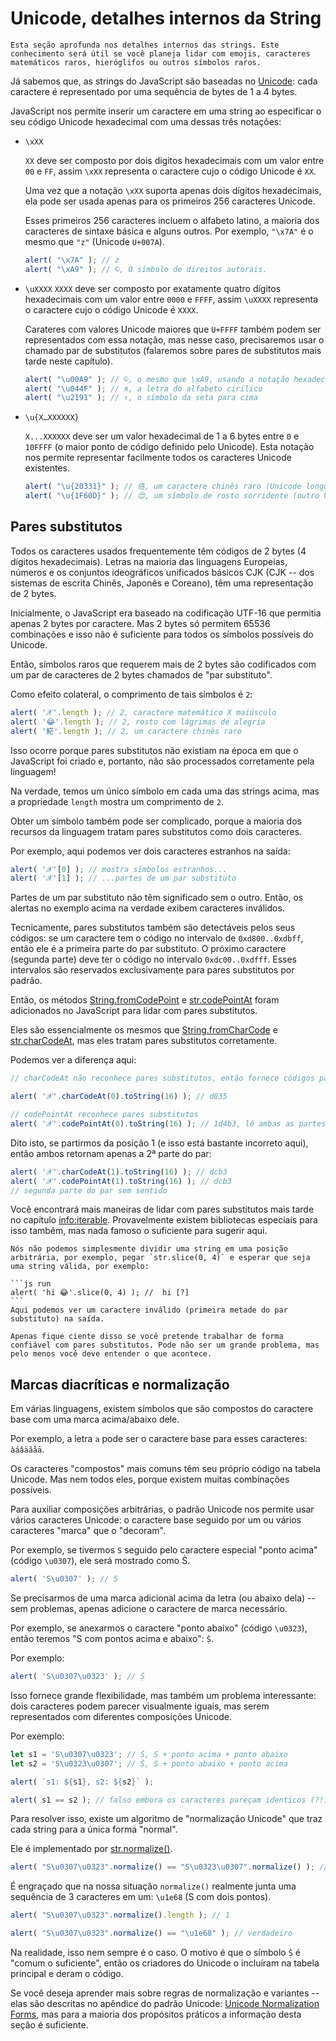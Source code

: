 
# Unicode, detalhes internos da String

```warn header="Conhecimento avançado"
Esta seção aprofunda nos detalhes internos das strings. Este conhecimento será útil se você planeja lidar com emojis, caracteres matemáticos raros, hieróglifos ou outros símbolos raros.
```

Já sabemos que, as strings do JavaScript são baseadas no [Unicode](https://en.wikipedia.org/wiki/Unicode): cada caractere é representado por uma sequência de bytes de 1 a 4 bytes.

JavaScript nos permite inserir um caractere em uma string ao especificar o seu código Unicode hexadecimal com uma dessas três notações:

- `\xXX`

    `XX` deve ser composto por dois digitos hexadecimais com um valor entre `00` e `FF`, assim `\xXX` representa o caractere cujo o código Unicode é `XX`.

    Uma vez que a notação `\xXX` suporta apenas dois dígitos hexadecimais, ela pode ser usada apenas para os primeiros 256 caracteres Unicode.

    Esses primeiros 256 caracteres incluem o alfabeto latino, a maioria dos caracteres de sintaxe básica e alguns outros. Por exemplo, `"\x7A"` é o mesmo que `"z"` (Unicode `U+007A`).

    ```js run
    alert( "\x7A" ); // z
    alert( "\xA9" ); // ©, O símbolo de direitos autorais.
    ```

- `\uXXXX`
    `XXXX` deve ser composto por exatamente quatro dígitos hexadecimais com um valor entre `0000` e `FFFF`, assim `\uXXXX` representa o caractere cujo o código Unicode é `XXXX`.

    Carateres com valores Unicode maiores que `U+FFFF` também podem ser representados com essa notação, mas nesse caso, precisaremos usar o chamado par de substitutos (falaremos sobre pares de substitutos mais tarde neste capítulo).

    ```js run
    alert( "\u00A9" ); // ©, o mesmo que \xA9, usando a notação hexadecimal de 4 dígitos
    alert( "\u044F" ); // я, a letra do alfabeto cirílico
    alert( "\u2191" ); // ↑, o símbolo da seta para cima
    ```

- `\u{X…XXXXXX}`

    `X...XXXXXX` deve ser um valor hexadecimal de 1 a 6 bytes entre `0` e `10FFFF` (o maior ponto de código definido pelo Unicode). Esta notação nos permite representar facilmente todos os caracteres Unicode existentes.

    ```js run
    alert( "\u{20331}" ); // 佫, um caractere chinês raro (Unicode longo)
    alert( "\u{1F60D}" ); // 😍, um símbolo de rosto sorridente (outro Unicode longo)
    ```

## Pares substitutos

Todos os caracteres usados frequentemente têm códigos de 2 bytes (4 dígitos hexadecimais). Letras na maioria das linguagens Europeias, números e os conjuntos ideográficos unificados básicos CJK (CJK -- dos sistemas de escrita Chinês, Japonês e Coreano), têm uma representação de 2 bytes.

Inicialmente, o JavaScript era baseado na codificação UTF-16 que permitia apenas 2 bytes por caractere. Mas 2 bytes só permitem 65536 combinações e isso não é suficiente para todos os símbolos possíveis do Unicode.

Então, símbolos raros que requerem mais de 2 bytes são codificados com um par de caracteres de 2 bytes chamados de "par substituto".

Como efeito colateral, o comprimento de tais símbolos é `2`:

```js run
alert( '𝒳'.length ); // 2, caractere matemático X maiúsculo
alert( '😂'.length ); // 2, rosto com lágrimas de alegria
alert( '𩷶'.length ); // 2, um caractere chinês raro
```

Isso ocorre porque pares substitutos não existiam na época em que o JavaScript foi criado e, portanto, não são processados corretamente pela linguagem!

Na verdade, temos um único símbolo em cada uma das strings acima, mas a propriedade `length` mostra um comprimento de `2`.

Obter um símbolo também pode ser complicado, porque a maioria dos recursos da linguagem tratam pares substitutos como dois caracteres.

Por exemplo, aqui podemos ver dois caracteres estranhos na saída:

```js run
alert( '𝒳'[0] ); // mostra símbolos estranhos...
alert( '𝒳'[1] ); // ...partes de um par substituto
```

Partes de um par substituto não têm significado sem o outro. Então, os alertas no exemplo acima na verdade exibem caracteres inválidos.

Tecnicamente, pares substitutos também são detectáveis pelos seus códigos: se um caractere tem o código no intervalo de `0xd800..0xdbff`, então ele é a primeira parte do par substituto. O próximo caractere (segunda parte) deve ter o código no intervalo `0xdc00..0xdfff`. Esses intervalos são reservados exclusivamente para pares substitutos por padrão.

Então, os métodos [String.fromCodePoint](https://developer.mozilla.org/en-US/docs/Web/JavaScript/Reference/Global_Objects/String/fromCodePoint) e [str.codePointAt](https://developer.mozilla.org/en-US/docs/Web/JavaScript/Reference/Global_Objects/String/codePointAt) foram adicionados no JavaScript para lidar com pares substitutos.

Eles são essencialmente os mesmos que [String.fromCharCode](https://developer.mozilla.org/en-US/docs/Web/JavaScript/Reference/Global_Objects/String/fromCharCode) e [str.charCodeAt](https://developer.mozilla.org/en-US/docs/Web/JavaScript/Reference/Global_Objects/String/charCodeAt), mas eles tratam pares substitutos corretamente.

Podemos ver a diferença aqui:

```js run
// charCodeAt não reconhece pares substitutos, então fornece códigos para a 1ª parte de 𝒳:

alert( '𝒳'.charCodeAt(0).toString(16) ); // d835

// codePointAt reconhece pares substitutos
alert( '𝒳'.codePointAt(0).toString(16) ); // 1d4b3, lê ambas as partes do par substituto
```
Dito isto, se partirmos da posição 1 (e isso está bastante incorreto aqui), então ambos retornam apenas a 2ª parte do par:

```js run
alert( '𝒳'.charCodeAt(1).toString(16) ); // dcb3
alert( '𝒳'.codePointAt(1).toString(16) ); // dcb3
// segunda parte do par sem sentido
```
Você encontrará mais maneiras de lidar com pares substitutos mais tarde no capítulo <info:iterable>. Provavelmente existem bibliotecas especiais para isso também, mas nada famoso o suficiente para sugerir aqui.

````warn header="Conclusão: dividir strings em um ponto arbitrário é perigoso"
Nós não podemos simplesmente dividir uma string em uma posição arbitrária, por exemplo, pegar `str.slice(0, 4)` e esperar que seja uma string válida, por exemplo:

```js run
alert( 'hi 😂'.slice(0, 4) ); //  hi [?]
```
Aqui podemos ver um caractere inválido (primeira metade do par substituto) na saída.

Apenas fique ciente disso se você pretende trabalhar de forma confiável com pares substitutos. Pode não ser um grande problema, mas pelo menos você deve entender o que acontece.
````

## Marcas diacríticas e normalização

Em várias linguagens, existem símbolos que são compostos do caractere base com uma marca acima/abaixo dele.

Por exemplo, a letra `a` pode ser o caractere base para esses caracteres: `àáâäãåā`.

Os caracteres "compostos" mais comuns têm seu próprio código na tabela Unicode. Mas nem todos eles, porque existem muitas combinações possíveis.

Para auxiliar composições arbitrárias, o padrão Unicode nos permite usar vários caracteres Unicode: o caractere base seguido por um ou vários caracteres "marca" que o "decoram".

Por exemplo, se tivermos `S` seguido pelo caractere especial "ponto acima" (código `\u0307`), ele será mostrado como Ṡ.

```js run
alert( 'S\u0307' ); // Ṡ
```
Se precisarmos de uma marca adicional acima da letra (ou abaixo dela) -- sem problemas, apenas adicione o caractere de marca necessário.

Por exemplo, se anexarmos o caractere "ponto abaixo" (código `\u0323`), então teremos "S com pontos acima e abaixo": `Ṩ`.

Por exemplo:

```js run
alert( 'S\u0307\u0323' ); // Ṩ
```
Isso fornece grande flexibilidade, mas também um problema interessante: dois caracteres podem parecer visualmente iguais, mas serem representados com diferentes composições Unicode.

Por exemplo:

```js run
let s1 = 'S\u0307\u0323'; // Ṩ, S + ponto acima + ponto abaixo
let s2 = 'S\u0323\u0307'; // Ṩ, S + ponto abaixo + ponto acima

alert( `s1: ${s1}, s2: ${s2}` );

alert( s1 == s2 ); // falso embora os caracteres pareçam identicos (?!)
```

Para resolver isso, existe um algoritmo de "normalização Unicode" que traz cada string para a única forma "normal".

Ele é implementado por [str.normalize()](mdn:js/String/normalize).

```js run
alert( "S\u0307\u0323".normalize() == "S\u0323\u0307".normalize() ); // verdadeiro
```

É engraçado que na nossa situação `normalize()` realmente junta uma sequência de 3 caracteres em um: `\u1e68` (S com dois pontos).

```js run
alert( "S\u0307\u0323".normalize().length ); // 1

alert( "S\u0307\u0323".normalize() == "\u1e68" ); // verdadeiro
```

Na realidade, isso nem sempre é o caso. O motivo é que o símbolo `Ṩ` é "comum o suficiente", então os criadores do Unicode o incluíram na tabela principal e deram o código.

Se você deseja aprender mais sobre regras de normalização e variantes -- elas são descritas no apêndice do padrão Unicode: [Unicode Normalization Forms](https://www.unicode.org/reports/tr15/), mas para a maioria dos propósitos práticos a informação desta seção é suficiente.
